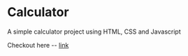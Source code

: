 # Calculator

A simple calculator project using HTML, CSS and Javascript

Checkout here -- [link](https://srijatalamarla.github.io/Calculator/)
